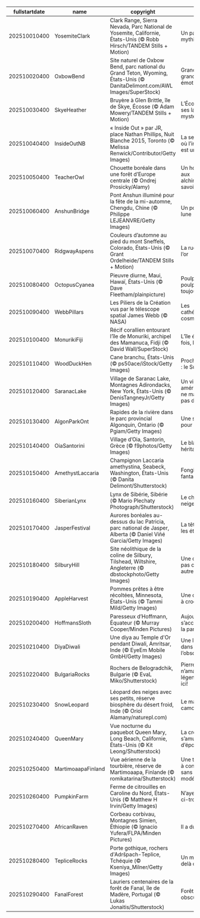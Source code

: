 |fullstartdate|name|copyright|title|image|
|--|--|--|--|--|
202510010400|YosemiteClark|Clark Range, Sierra Nevada, Parc National de Yosemite, Californie, États-Unis (© Robb Hirsch/TANDEM Stills + Motion)|Un parc Yosé-mythique!|![](/fr-CA/2025/10/202510010400YosemiteClark.jpg)|
202510020400|OxbowBend|Site naturel de Oxbow Bend, parc national du Grand Teton, Wyoming, États-Unis (© DanitaDelimont.com/AWL Images/SuperStock)|Grand Teton, grande émotion|![](/fr-CA/2025/10/202510020400OxbowBend.jpg)|
202510030400|SkyeHeather|Bruyère à Glen Brittle, île de Skye, Écosse (© Adam Mowery/TANDEM Stills + Motion)|L’Écosse et ses landes mystérieuses…|![](/fr-CA/2025/10/202510030400SkyeHeather.jpg)|
202510040400|InsideOutNB|« Inside Out » par JR, place Nathan Phillips, Nuit Blanche 2015, Toronto (© Melissa Renwick/Contributor/Getty Images)|La seule nuit où l’insomnie est un art|![](/fr-CA/2025/10/202510040400InsideOutNB.jpg)|
202510050400|TeacherOwl|Chouette boréale dans une forêt d’Europe centrale (© Ondrej Prosicky/Alamy)|Un hommage aux alchimistes du savoir|![](/fr-CA/2025/10/202510050400TeacherOwl.jpg)|
202510060400|AnshunBridge|Pont Anshun illuminé pour la fête de la mi-automne, Chengdu, Chine (© Philippe LEJEANVRE/Getty Images)|Un pont vers la lune|![](/fr-CA/2025/10/202510060400AnshunBridge.jpg)|
202510070400|RidgwayAspens|Couleurs d’automne au pied du mont Sneffels, Colorado, États-Unis (© Grant Ordelheide/TANDEM Stills + Motion)|La ruée vers l’or|![](/fr-CA/2025/10/202510070400RidgwayAspens.jpg)|
202510080400|OctopusCyanea|Pieuvre diurne, Maui, Hawaï, États-Unis (© Dave Fleetham/plainpicture)|Poulpe un jour, poulpe toujours!|![](/fr-CA/2025/10/202510080400OctopusCyanea.jpg)|
202510090400|WebbPillars|Les Piliers de la Création vus par le télescope spatial James Webb (© NASA)|Les cathédrales du cosmos|![](/fr-CA/2025/10/202510090400WebbPillars.jpg)|
202510100400|MonurikiFiji|Récif corallien entourant l’île de Monuriki, archipel des Mamanuca, Fidji (© David Wall/SuperStock)|L’île était une fois, les Fidji|![](/fr-CA/2025/10/202510100400MonurikiFiji.jpg)|
202510110400|WoodDuckHen|Cane branchu, États-Unis (© ps50ace/iStock/Getty Images)|Prochain arrêt : le Sud !|![](/fr-CA/2025/10/202510110400WoodDuckHen.jpg)|
202510120400|SaranacLake|Village de Saranac Lake, Montagnes Adirondacks, New York, États-Unis (© DenisTangneyJr/Getty Images)|Un village américain qui ne manque pas de souffle|![](/fr-CA/2025/10/202510120400SaranacLake.jpg)|
202510130400|AlgonParkOnt|Rapides de la rivière dans le parc provincial Algonquin, Ontario (© Pgiam/Getty Images)|Une saison pour dire merci|![](/fr-CA/2025/10/202510130400AlgonParkOnt.jpg)|
202510140400|OiaSantorini|Village d’Oia, Santorin, Grèce (© f9photos/Getty Images)|Le blanc en héritage|![](/fr-CA/2025/10/202510140400OiaSantorini.jpg)|
202510150400|AmethystLaccaria|Champignon Laccaria amethystina, Seabeck, Washington, États-Unis (© Danita Delimont/Shutterstock)|Fongique mais fantastique!|![](/fr-CA/2025/10/202510150400AmethystLaccaria.jpg)|
202510160400|SiberianLynx|Lynx de Sibérie, Sibérie (© Mario Plechaty Photograph/Shutterstock)|Le chat des neiges|![](/fr-CA/2025/10/202510160400SiberianLynx.jpg)|
202510170400|JasperFestival|Aurores boréales au-dessus du lac Patricia, parc national de Jasper, Alberta (© Daniel Viñé Garcia/Getty Images)|La tête dans les étoiles|![](/fr-CA/2025/10/202510170400JasperFestival.jpg)|
202510180400|SilburyHill|Site néolithique de la coline de Silbury, Tilshead, Wiltshire, Angleterre (© dbstockphoto/Getty Images)|Une colline pas comme les autres|![](/fr-CA/2025/10/202510180400SilburyHill.jpg)|
202510190400|AppleHarvest|Pommes prêtes à être récoltées, Minnesota, États-Unis (© Tammi Mild/Getty Images)|Une cueillette à croquer!|![](/fr-CA/2025/10/202510190400AppleHarvest.jpg)|
202510200400|HoffmansSloth|Paresseux d’Hoffmann, Équateur (© Murray Cooper/Minden Pictures)|Aujourd’hui, on s’accroche… à la paresse!|![](/fr-CA/2025/10/202510200400HoffmansSloth.jpg)|
202510210400|DiyaDiwali|Une diya au Temple d'Or pendant Diwali, Amritsar, Inde (© EyeEm Mobile GmbH/Getty Images)|Une lumière dans l’obscurité|![](/fr-CA/2025/10/202510210400DiyaDiwali.jpg)|
202510220400|BulgariaRocks|Rochers de Belogradchik, Bulgarie (© EvaL Miko/Shutterstock)|Pierre qui roule n’amasse pas légende… sauf ici!|![](/fr-CA/2025/10/202510220400BulgariaRocks.jpg)|
202510230400|SnowLeopard|Léopard des neiges avec ses petits, réserve biosphère du désert froid, Inde (© Oriol Alamany/naturepl.com)|Le maître du camouflage|![](/fr-CA/2025/10/202510230400SnowLeopard.jpg)|
202510240400|QueenMary|Vue nocturne du paquebot Queen Mary, Long Beach, Californie, États-Unis (© Kit Leong/Shutterstock)|La croisière s’amuse d’épouvante!|![](/fr-CA/2025/10/202510240400QueenMary.jpg)|
202510250400|MartimoaapaFinland|Vue aérienne de la tourbière, réserve de Martimoaapa, Finlande (© romikatarina/Shutterstock)|Une tourbière à consommer sans modération!|![](/fr-CA/2025/10/202510250400MartimoaapaFinland.jpg)|
202510260400|PumpkinFarm|Ferme de citrouilles en Caroline du Nord, États-Unis (© Matthew H Irvin/Getty Images)|N’ayez pas la ci-trouille!|![](/fr-CA/2025/10/202510260400PumpkinFarm.jpg)|
202510270400|AfricanRaven|Corbeau corbivau, Montagnes Simien, Éthiopie (© Ignacio Yufera/FLPA/Minden Pictures)|Il a du bec!|![](/fr-CA/2025/10/202510270400AfricanRaven.jpg)|
202510280400|TepliceRocks|Porte gothique, rochers d'Adršpach-Teplice, Tchéquie (© Kseniya_Milner/Getty Images)|Un monde au-delà de l’arche|![](/fr-CA/2025/10/202510280400TepliceRocks.jpg)|
202510290400|FanalForest|Lauriers centenaires de la forêt de Fanal, île de Madère, Portugal (© Lukas Jonaitis/Shutterstock)|Forêt en clair-obscur|![](/fr-CA/2025/10/202510290400FanalForest.jpg)|

